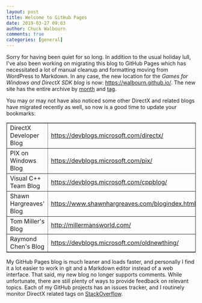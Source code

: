 ```yaml
---
layout: post
title: Welcome to GitHub Pages
date: 2019-03-27 09:03
author: Chuck Walbourn
comments: true
categories: [general]
---
```


Sorry for having been quiet for so long. In addition to the usual holiday lull, I've also been working on migrating this blog to GitHub Pages which has necessitated a lot of manual cleanup and formatting moving from WordPress to Markdown. In any case, the new location for the <em>Games for Windows and DirectX SDK blog</em> is now: <a href="https://walbourn.github.io/">https://walbourn.github.io/</a>. The new site has the entire archive by <a href="https://walbourn.github.io/archive/">month</a> and <a href="https://walbourn.github.io/tags/">tag</a>.
<!--more-->

You may or may not have also noticed some other DirectX and related blogs have migrated recently as well, so now is a good time to update your bookmarks:

<table border="1">
<tbody>
<tr>
<td>DirectX Developer Blog</td>
<td><a href="https://devblogs.microsoft.com/directx/">https://devblogs.microsoft.com/directx/</a></td>
</tr>
<tr>
<td>PIX on Windows Blog</td>
<td><a href="https://devblogs.microsoft.com/pix/">https://devblogs.microsoft.com/pix/</a></td>
</tr>
<tr>
<td>Visual C++ Team Blog</td>
<td><a href="https://devblogs.microsoft.com/cppblog/">https://devblogs.microsoft.com/cppblog/</a></td>
</tr>
<tr>
<td>Shawn Hargreaves' Blog</td>
<td><a href="https://www.shawnhargreaves.com/blogindex.html">https://www.shawnhargreaves.com/blogindex.html</a></td>
</tr>
<tr>
<td>Tom Miller's Blog</td>
<td><a href="http://millermansworld.com/">http://millermansworld.com/</a></td>
</tr>
<tr>
<td>Raymond Chen's Blog</td>
<td><a href="https://devblogs.microsoft.com/oldnewthing/">https://devblogs.microsoft.com/oldnewthing/</a></td>
</tr>
</tbody>
</table>

My GitHub Pages blog is much leaner and loads faster, and personally I find it a lot easier to work in git and a Markdown editor instead of a web interface. That said, my new blog no longer supports comments. While unfortunate, there are still plenty of ways to provide feedback on relevant topics. Each of my GitHub projects has an issues tracker, and I routinely monitor DirectX related tags on <a href="https://stackoverflow.com/">StackOverflow</a>.
